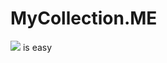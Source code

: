 # MyCollection.ME
<img src="https://www.google.fr/url?sa=i&rct=j&q=&esrc=s&source=images&cd=&cad=rja&uact=8&ved=0ahUKEwjuoNmdoJLSAhUDuRoKHavRBgYQjRwIBw&url=http%3A%2F%2Fwww.studyrama.com%2Fformations%2Ffiche-ecole%2Fecole-d-ingenieur%2Fece-paris-ece-paris-ecole-d-ingenieurs-generaliste-et-high-tech-8&psig=AFQjCNHAAf411YgnLRwno4yI4BEe7Kii4Q&ust=1487253244960496"> is easy 
